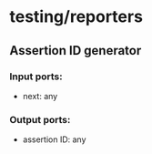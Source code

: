 # testing/reporters

## Assertion ID generator

### Input ports: 
* next: any

### Output ports: 
* assertion ID: any

